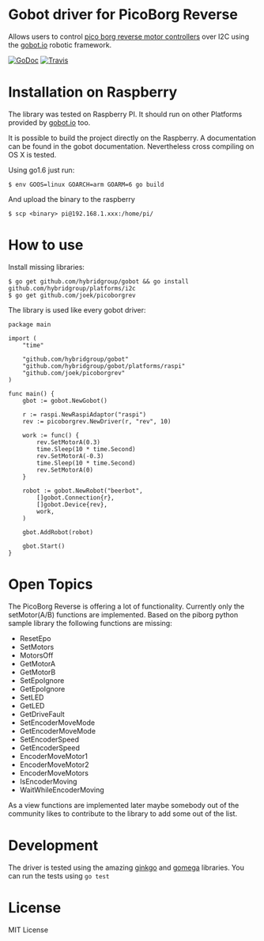 # Gobot driver for PicoBorg Reverse

Allows users to control [pico borg reverse motor controllers](https://www.piborg.org/picoborgrev/) over I2C using the [gobot.io](https://gobot.io) robotic framework.

[![GoDoc](https://godoc.org/github.com/joek/picoborgrev?status.svg)](http://godoc.org/github.com/joek/picoborgrev)
[![Travis](https://travis-ci.org/joek/picoborgrev.svg?branch=master)](https://travis-ci.org/joek/picoborgrev)

# Installation on Raspberry

The library was tested on Raspberry PI. It should run on other Platforms provided by [gobot.io](https://gobot.io/documentation/platforms/) too.

It is possible to build the project directly on the Raspberry. A documentation can be found in the gobot documentation. Nevertheless cross compiling on OS X is tested.

Using go1.6 just run:
```
$ env GOOS=linux GOARCH=arm GOARM=6 go build
```

And upload the binary to the raspberry
```
$ scp <binary> pi@192.168.1.xxx:/home/pi/
```

# How to use

Install missing libraries:
```
$ go get github.com/hybridgroup/gobot && go install github.com/hybridgroup/platforms/i2c
$ go get github.com/joek/picoborgrev
```

The library is used like every gobot driver:
```
package main

import (
	"time"

	"github.com/hybridgroup/gobot"
	"github.com/hybridgroup/gobot/platforms/raspi"
	"github.com/joek/picoborgrev"
)

func main() {
	gbot := gobot.NewGobot()

	r := raspi.NewRaspiAdaptor("raspi")
	rev := picoborgrev.NewDriver(r, "rev", 10)

	work := func() {
		rev.SetMotorA(0.3)
		time.Sleep(10 * time.Second)
		rev.SetMotorA(-0.3)
		time.Sleep(10 * time.Second)
		rev.SetMotorA(0)
	}

	robot := gobot.NewRobot("beerbot",
		[]gobot.Connection{r},
		[]gobot.Device{rev},
		work,
	)

	gbot.AddRobot(robot)

	gbot.Start()
}
```

# Open Topics
The PicoBorg Reverse is offering a lot of functionality. Currently only the setMotor(A/B) functions are implemented. Based on the piborg python sample library the following functions are missing:

- ResetEpo
- SetMotors
- MotorsOff
- GetMotorA
- GetMotorB
- SetEpoIgnore
- GetEpoIgnore
- SetLED
- GetLED
- GetDriveFault
- SetEncoderMoveMode
- GetEncoderMoveMode
- SetEncoderSpeed
- GetEncoderSpeed
- EncoderMoveMotor1
- EncoderMoveMotor2
- EncoderMoveMotors
- IsEncoderMoving
- WaitWhileEncoderMoving

As a view functions are implemented later maybe somebody out of the community likes to contribute to the library to add some out of the list.


# Development

The driver is tested using the amazing [ginkgo](https://onsi.github.io/ginkgo/) and [gomega](https://onsi.github.io/gomega/) libraries. You can run the tests using ```go test```

# License
MIT License
